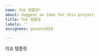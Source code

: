 ```yaml
---
name: 이슈 템플릿!
about: Suggest an idea for this project
title: 이슈 템플릿
labels: ''
assignees: guswns1659

---
```


이슈 템플릿
